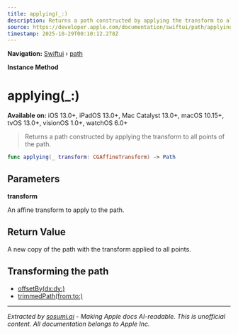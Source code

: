 ```yaml
---
title: applying(_:)
description: Returns a path constructed by applying the transform to all points of the path.
source: https://developer.apple.com/documentation/swiftui/path/applying(_:)
timestamp: 2025-10-29T00:10:12.278Z
---
```


**Navigation:** [Swiftui](/documentation/swiftui) › [path](/documentation/swiftui/path)

**Instance Method**

# applying(_:)

**Available on:** iOS 13.0+, iPadOS 13.0+, Mac Catalyst 13.0+, macOS 10.15+, tvOS 13.0+, visionOS 1.0+, watchOS 6.0+

> Returns a path constructed by applying the transform to all points of the path.

```swift
func applying(_ transform: CGAffineTransform) -> Path
```

## Parameters

**transform**

An affine transform to apply to the path.



## Return Value

A new copy of the path with the transform applied to all points.

## Transforming the path

- [offsetBy(dx:dy:)](/documentation/swiftui/path/offsetby(dx:dy:))
- [trimmedPath(from:to:)](/documentation/swiftui/path/trimmedpath(from:to:))

---

*Extracted by [sosumi.ai](https://sosumi.ai) - Making Apple docs AI-readable.*
*This is unofficial content. All documentation belongs to Apple Inc.*
